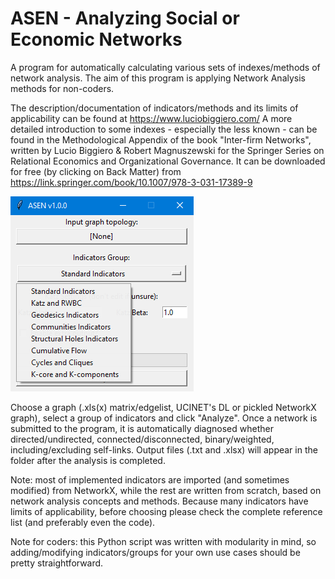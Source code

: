 # ASEN - Analyzing Social or Economic Networks
A program for automatically calculating various sets of indexes/methods of network analysis. The aim of this program is applying Network Analysis methods for non-coders.  

The description/documentation of indicators/methods and its limits of applicability can be found at https://www.luciobiggiero.com/  A more detailed introduction to some indexes - especially the less known - can be found in the Methodological Appendix of the book "Inter-firm Networks", written by Lucio Biggiero & Robert Magnuszewski for the Springer Series on Relational Economics and Organizational Governance. It can be downloaded for free (by clicking on Back Matter) from https://link.springer.com/book/10.1007/978-3-031-17389-9

![screenshot](https://github.com/mbiggiero/ASEN/blob/main/screenshot.png?raw=true) 


Choose a graph (.xls(x) matrix/edgelist, UCINET's DL or pickled NetworkX graph), select a group of indicators and click "Analyze". 
Once a network is submitted to the program, it is automatically diagnosed whether directed/undirected, connected/disconnected, binary/weighted, including/excluding self-links.
Output files (.txt and .xlsx) will appear in the folder after the analysis is completed.

Note: most of implemented indicators are imported (and sometimes modified) from NetworkX, while the rest are written from scratch, based on network analysis concepts and methods. Because many indicators have limits of applicability, before choosing please check the complete reference list (and preferably even the code).  

Note for coders: this Python script was written with modularity in mind, so adding/modifying indicators/groups for your own use cases should be pretty straightforward.

